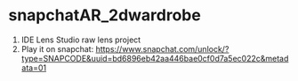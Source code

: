 # snapchatAR_2dwardrobe
1. IDE Lens Studio raw lens project
2. Play it on snapchat: https://www.snapchat.com/unlock/?type=SNAPCODE&uuid=bd6896eb42aa446bae0cf0d7a5ec022c&metadata=01
